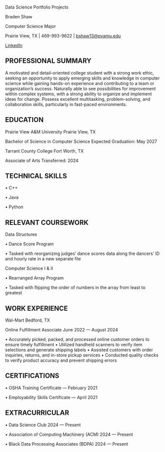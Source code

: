 Data Science Portfolio Projects

Braden Shaw

Computer Science Major

Prairie View, TX | 469-993-9622 | bshaw13@pvamu.edu

[LinkedIn](linkedin.com/in/braden-shaw-818695234)

PROFESSIONAL SUMMARY
-----------------------------------------------------------------------------------------------------------------------------
A motivated and detail-oriented college student with a strong work ethic, seeking an opportunity to apply emerging skills 
and knowledge in computer science while gaining hands-on experience and contributing to a team or organization’s success.
Naturally able to see possibilities for improvement within complex systems, with a strong ability to organize and implement
ideas for change. Possess excellent multitasking, problem-solving, and collaboration skills, particularly in fast-paced 
environments.

EDUCATION
-----------------------------------------------------------------------------------------------------------------------------
Prairie View A&M University   Prairie View, TX

Bachelor of Science in Computer Science   Expected Graduation: May 2027

Tarrant County College   Fort Worth, TX

Associate of Arts   Transferred: 2024

TECHNICAL SKILLS
-----------------------------------------------------------------------------------------------------------------------------
• C++

• Java

• Python

RELEVANT COURSEWORK
-----------------------------------------------------------------------------------------------------------------------------
Data Structures

• Dance Score Program

• Tasked with reorganizing judges’ dance scores data along the dancers’ ID and hourly rate in a new separate file

Computer Science I & II

• Rearranged Array Program

• Tasked with flipping the order of numbers in the array from least to greatest

WORK EXPERIENCE
-----------------------------------------------------------------------------------------------------------------------------
Wal-Mart  Bedford, TX

Online Fulfillment Associate   June 2022 — August 2024

• Accurately picked, packed, and processed online customer orders to ensure timely fulfillment
• Utilized handheld scanners to verify item selections and generate shipping labels
• Assisted customers with order inquiries, returns, and in-store pickup services
• Conducted quality checks to verify product accuracy and prevent shipping errors

CERTIFICATIONS
-----------------------------------------------------------------------------------------------------------------------------
• OSHA Training Certificate — February 2021

• Employability Skills Certificate — April 2021

EXTRACURRICULAR
-----------------------------------------------------------------------------------------------------------------------------
• Data Science Club  2024 — Present

• Association of Computing Machinery (ACM)  2024 — Present

• Black Data Processing Associates (BDPA)  2024 — Present
